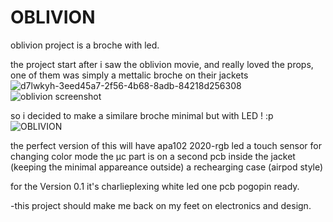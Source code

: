 # OBLIVION

oblivion project is a broche with led.

the project start after i saw the oblivion movie, and really loved the props, one of them was simply a mettalic broche on their jackets 
![d7lwkyh-3eed45a7-2f56-4b68-8adb-84218d256308](https://user-images.githubusercontent.com/12121516/116202839-51aaf700-a73b-11eb-8936-087ac67236fd.png)
![oblivion screenshot](https://user-images.githubusercontent.com/12121516/116205723-51602b00-a73e-11eb-84bd-beb9082ee84f.png)


so i decided to make a similare broche minimal but with LED ! :p 
![OBLIVION](https://user-images.githubusercontent.com/12121516/116211452-195be680-a744-11eb-9233-8e2fc53536b4.png)


the perfect version of this will have apa102 2020-rgb led
a touch sensor for changing color mode 
the µc part is on a second pcb inside the jacket (keeping the minimal appareance outside)
a rechearging case (airpod style) 

for the Version 0.1 
it's 
charlieplexing white led
one pcb
pogopin ready.

-this project should make me back on my feet on electronics and design.




